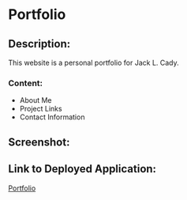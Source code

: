 # Portfolio

## Description:
This website is a personal portfolio for Jack L. Cady.

### Content: 
* About Me
* Project Links
* Contact Information

## Screenshot:



## Link to Deployed Application:

[Portfolio]( https://londonlast21.github.io/portfolio/.)